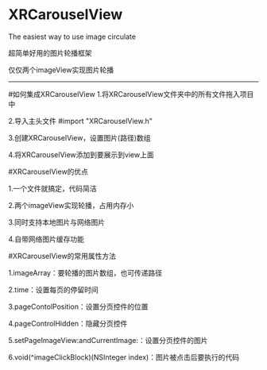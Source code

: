 # XRCarouselView
The easiest way to use image circulate

超简单好用的图片轮播框架

仅仅两个imageView实现图片轮播

______

#如何集成XRCarouselView
1.将XRCarouselView文件夹中的所有文件拖入项目中

2.导入主头文件 #import "XRCarouselView.h"

3.创建XRCarouselView，设置图片(路径)数组

4.将XRCarouselView添加到要展示到view上面

#XRCarouselView的优点

1.一个文件就搞定，代码简洁

2.两个imageView实现轮播，占用内存小

3.同时支持本地图片与网络图片

4.自带网络图片缓存功能

#XRCarouselView的常用属性方法

1.imageArray：要轮播的图片数组，也可传递路径

2.time：设置每页的停留时间

3.pageContolPosition：设置分页控件的位置

4.pageControlHidden：隐藏分页控件

5.setPageImageView:andCurrentImage:：设置分页控件的图片

6.void(^imageClickBlock)(NSInteger index)：图片被点击后要执行的代码



    